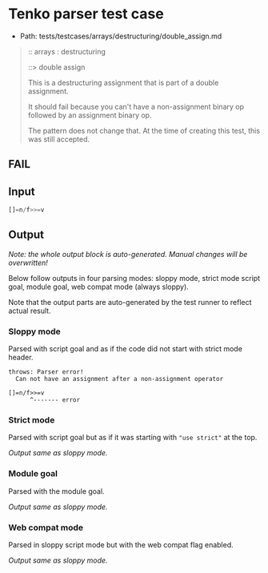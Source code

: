 # Tenko parser test case

- Path: tests/testcases/arrays/destructuring/double_assign.md

> :: arrays : destructuring
>
> ::> double assign
>
> This is a destructuring assignment that is part of a double assignment.
>
> It should fail because you can't have a non-assignment binary op followed by an assignment binary op.
>
> The pattern does not change that. At the time of creating this test, this was still accepted.

## FAIL

## Input

`````js
[]=n/f>>=v
`````

## Output

_Note: the whole output block is auto-generated. Manual changes will be overwritten!_

Below follow outputs in four parsing modes: sloppy mode, strict mode script goal, module goal, web compat mode (always sloppy).

Note that the output parts are auto-generated by the test runner to reflect actual result.

### Sloppy mode

Parsed with script goal and as if the code did not start with strict mode header.

`````
throws: Parser error!
  Can not have an assignment after a non-assignment operator

[]=n/f>>=v
      ^------- error
`````

### Strict mode

Parsed with script goal but as if it was starting with `"use strict"` at the top.

_Output same as sloppy mode._

### Module goal

Parsed with the module goal.

_Output same as sloppy mode._

### Web compat mode

Parsed in sloppy script mode but with the web compat flag enabled.

_Output same as sloppy mode._
